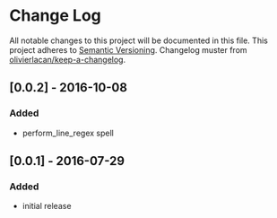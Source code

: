 # Change Log
All notable changes to this project will be documented in this file.
This project adheres to [Semantic Versioning](http://semver.org/). Changelog muster from [olivierlacan/keep-a-changelog](https://github.com/olivierlacan/keep-a-changelog).

## [0.0.2] - 2016-10-08
### Added
- perform_line_regex spell

## [0.0.1] - 2016-07-29
### Added
- initial release
